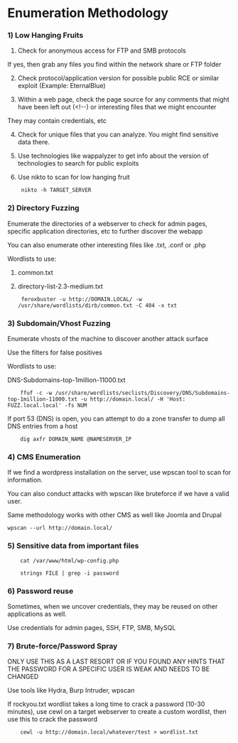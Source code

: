 # Enumeration Methodology

### 1) Low Hanging Fruits

1) Check for anonymous access for FTP and SMB protocols

If yes, then grab any files you find within the network share or FTP folder

2) Check protocol/application version for possible public RCE or similar exploit (Example: EternalBlue)

3) Within a web page, check the page source for any comments that might have been left out (<!--) or interesting files that we might encounter

They may contain credentials, etc

4) Check for unique files that you can analyze. You might find sensitive data there.

5) Use technologies like wappalyzer to get info about the version of technologies to search for public exploits

6) Use nikto to scan for low hanging fruit

        nikto -h TARGET_SERVER

### 2) Directory Fuzzing

Enumerate the directories of a webserver to check for admin pages, specific application directories, etc to further discover the webapp

You can also enumerate other interesting files like .txt, .conf or .php 

Wordlists to use: 

1) common.txt

2) directory-list-2.3-medium.txt

        feroxbuster -u http://DOMAIN.LOCAL/ -w /usr/share/wordlists/dirb/common.txt -C 404 -x txt

### 3) Subdomain/Vhost Fuzzing

Enumerate vhosts of the machine to discover another attack surface

Use the filters for false positives

Wordlists to use:

DNS-Subdomains-top-1million-11000.txt

        ffuf -c -w /usr/share/wordlists/seclists/Discovery/DNS/Subdomains-top-1million-11000.txt -u http://domain.local/ -H 'Host: FUZZ.local.local' -fs NUM

If port 53 (DNS) is open, you can attempt to do a zone transfer to dump all DNS entries from a host

        dig axfr DOMAIN_NAME @NAMESERVER_IP

### 4) CMS Enumeration

If we find a wordpress installation on the server, use wpscan tool to scan for information.

You can also conduct attacks with wpscan like bruteforce if we have a valid user.

Same methodology works with other CMS as well like Joomla and Drupal

    wpscan --url http://domain.local/

### 5) Sensitive data from important files

        cat /var/www/html/wp-config.php

        strings FILE | grep -i password

### 6) Password reuse

Sometimes, when we uncover credentials, they may be reused on other applications as well.

Use credentials for admin pages, SSH, FTP, SMB, MySQL

### 7) Brute-force/Password Spray 

ONLY USE THIS AS A LAST RESORT OR IF YOU FOUND ANY HINTS THAT THE PASSWORD FOR A SPECIFIC USER IS WEAK AND NEEDS TO BE CHANGED

Use tools like Hydra, Burp Intruder, wpscan

If rockyou.txt wordlist takes a long time to crack a password (10-30 minutes), use cewl on a target webserver to create a custom wordlist, then use this to crack the password

        cewl -u http://domain.local/whatever/test > wordlist.txt
